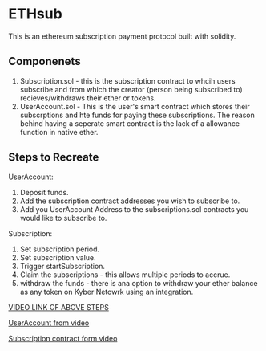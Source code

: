 # ETHsub

This is an ethereum subscription payment protocol built with solidity.

## Componenets
1. Subscription.sol - this is the subscription contract to whcih users subscribe and from which the creator (person being subscribed to) recieves/withdraws their ether or tokens.
2. UserAccount.sol - This is the user's smart contract which stores their subscrptions and hte funds for paying these subscriptions. The reason behind having a seperate smart contract is the lack of a allowance function in native ether.

## Steps to Recreate
UserAccount:
1. Deposit funds.
2. Add the subscription contract addresses you wish to subscribe to.
3. Add you UserAccount Address to the subscriptions.sol contracts you would like to subscribe to.

Subscription:
1. Set subscription period.
2. Set subscription value.
3. Trigger startSubscription.
4. Claim the subscriptions - this allows multiple periods to accrue.
5. withdraw the funds - there is ana option to withdraw your ether balance as any token on Kyber Netowrk using an integration.

[VIDEO LINK OF ABOVE STEPS](https://drive.google.com/drive/folders/1EmiZz76eii5Ieaz5EXmG4Q_LWc-5lLmp?usp=sharing) 

[UserAccount from video](https://ropsten.etherscan.io/address/0xb41f6ef1a2a832819411069143a026a066a99b58#code) 

[Subscription contract form video](https://ropsten.etherscan.io/address/0x3b5f6c53b6988a252d81bede9febd7c6391bc27a#code) 


